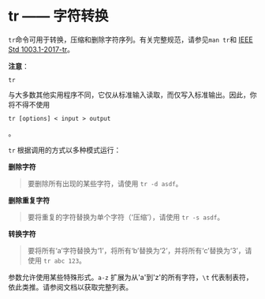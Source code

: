 # tr —— 字符转换

`tr`命令可用于转换，压缩和删除字符序列。有关完整规范，请参见`man tr`和 [IEEE Std 1003.1-2017-tr](https://pubs.opengroup.org/onlinepubs/9699919799/utilities/tr.html)。

 <div class="alert alert-note">
<b>注意</b>：<code><pre>tr</pre></code>与大多数其他实用程序不同，它仅从标准输入读取，而仅写入标准输出。因此，你将不得不使用<code><pre>tr [options] < input > output</pre></code> 。
</div>

`tr` 根据调用的方式以多种模式运行：

**删除字符**

> 要删除所有出现的某些字符，请使用 `tr -d asdf`。

**删除重复字符**

> 要将重复的字符替换为单个字符（‘压缩’），请使用 `tr -s asdf`。

**转换字符**

> 要将所有‘a’字符替换为‘1’，将所有‘b’替换为‘2’，并将所有‘c’替换为‘3’，请使用 `tr abc 123`。

参数允许使用某些特殊形式。`a-z` 扩展为从'a'到'z'的所有字符，`\t` 代表制表符，依此类推。请参阅文档以获取完整列表。
